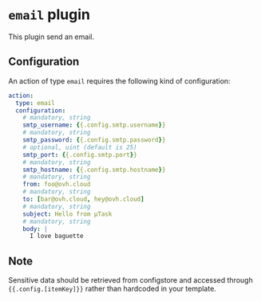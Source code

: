 # `email` plugin

This plugin send an email.

## Configuration

An action of type `email` requires the following kind of configuration:

```yaml
action:
  type: email
  configuration:
    # mandatory, string
    smtp_username: {{.config.smtp.username}}
    # mandatory, string
    smtp_password: {{.config.smtp.password}}
    # optional, uint (default is 25)
    smtp_port: {{.config.smtp.port}}
    # mandatory, string
    smtp_hostname: {{.config.smtp.hostname}}
    # mandatory, string
    from: foo@ovh.cloud
    # mandatory, string
    to: [bar@ovh.cloud, hey@ovh.cloud]
    # mandatory, string
    subject: Hello from µTask
    # mandatory, string
    body: |
      I love baguette
```

## Note

Sensitive data should be retrieved from configstore and accessed through `{{.config.[itemKey]}}` rather than hardcoded in your template.